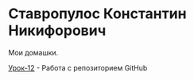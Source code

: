 
# Ставропулос Константин Никифорович


Мои домашки.


[Урок-12](https://stavropulos.github.io/ "Моя готовая домашка") - Работа с репозиторием GitHub
